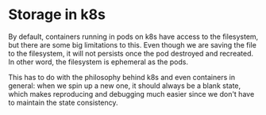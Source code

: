 # Storage in k8s

By default, containers running in pods on k8s have access to the filesystem, but
there are some big limitations to this. Even though we are saving the file to
the filesystem, it will not persists once the pod destroyed and recreated. In
other word, the filesystem is ephemeral as the pods.

This has to do with the philosophy behind k8s and even containers in general:
when we spin up a new one, it should always be a blank state, which makes
reproducing and debugging much easier since we don't have to maintain the state
consistency.

